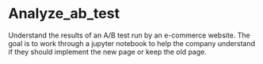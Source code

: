 # Analyze_ab_test
Understand the results of an A/B test run by an e-commerce website. The goal is to work through a jupyter notebook to help the company understand if they should implement the new page or keep the old page.

